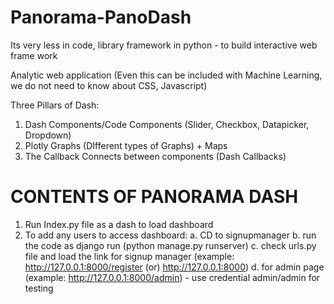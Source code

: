 # Panorama-PanoDash

Its very less in code, library framework in python - to build interactive web frame work

Analytic web application (Even this can be included with Machine Learning, we do not need to know about CSS, Javascript)

Three Pillars of Dash:

1. Dash Components/Code Components (Slider, Checkbox, Datapicker, Dropdown)
2. Plotly Graphs (DIfferent types of Graphs) + Maps
3. The Callback
   Connects between components (Dash Callbacks)

# CONTENTS OF PANORAMA DASH

1. Run Index.py file as a dash to load dashboard
2. To add any users to access dashboard:
   a. CD to signupmanager
   b. run the code as django run (python manage.py runserver)
   c. check urls.py file and load the link for signup manager (example: http://127.0.0.1:8000/register (or) http://127.0.0.1:8000)
   d. for admin page (example: http://127.0.0.1:8000/admin) - use credential admin/admin for testing

